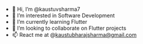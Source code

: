 - 👋 Hi, I’m @kaustuvsharma7
- 👀 I’m interested in Software Development
- 🌱 I’m currently learning Flutter
- 💞️ I’m looking to collaborate on Flutter projects 
- 📫 React me at @kaustubharajsharma@gmail.com

<!---
kaustuvsharma7/kaustuvsharma7 is a ✨ special ✨ repository because its `README.md` (this file) appears on your GitHub profile.
You can click the Preview link to take a look at your changes.
--->
